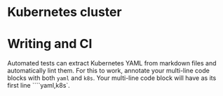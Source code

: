 # Kubernetes cluster

# Writing and CI

Automated tests can extract Kubernetes YAML from markdown files and automatically lint them. For this to work, annotate your multi-line code blocks with both `yaml` and `k8s`. Your multi-line code block will have as its first line ````yaml,k8s`.

